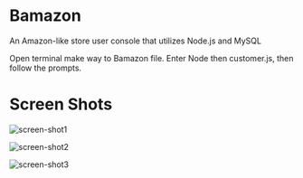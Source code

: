 # Bamazon
An Amazon-like store user console that utilizes Node.js and MySQL

Open terminal make way to Bamazon file.
Enter Node then customer.js, then follow the prompts.

# Screen Shots

![screen-shot1](srceen-shots/sreen-shot1.png)

![screen-shot2](srceen-shots/sreen-shot2.png)

![screen-shot3](srceen-shots/sreen-shot3.png)